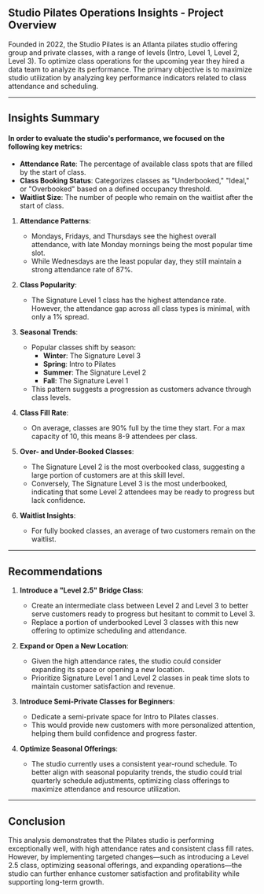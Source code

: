 ## **Studio Pilates Operations Insights - Project Overview**

Founded in 2022, the Studio Pilates is an Atlanta pilates studio offering group and private classes, with a range of levels (Intro, Level 1, Level 2, Level 3). To optimize class operations for the upcoming year they hired a data team to analyze its performance. The primary objective is to maximize studio utilization by analyzing key performance indicators related to class attendance and scheduling.

---

## **Insights Summary**
#### In order to evaluate the studio's performance, we focused on the following key metrics:
- **Attendance Rate**: The percentage of available class spots that are filled by the start of class.
- **Class Booking Status**: Categorizes classes as "Underbooked," "Ideal," or "Overbooked" based on a defined occupancy threshold.
- **Waitlist Size**: The number of people who remain on the waitlist after the start of class.

1. **Attendance Patterns**:
    - Mondays, Fridays, and Thursdays see the highest overall attendance, with late Monday mornings being the most popular time slot.
    - While Wednesdays are the least popular day, they still maintain a strong attendance rate of 87%.

2. **Class Popularity**:
    - The Signature Level 1 class has the highest attendance rate. However, the attendance gap across all class types is minimal, with only a 1% spread.

3. **Seasonal Trends**:
    - Popular classes shift by season:
        - **Winter**: The Signature Level 3
        - **Spring**: Intro to Pilates
        - **Summer**: The Signature Level 2
        - **Fall**: The Signature Level 1
    - This pattern suggests a progression as customers advance through class levels.

4. **Class Fill Rate**:
    - On average, classes are 90% full by the time they start. For a max capacity of 10, this means 8-9 attendees per class.

5. **Over- and Under-Booked Classes**:
    - The Signature Level 2 is the most overbooked class, suggesting a large portion of customers are at this skill level.
    - Conversely, The Signature Level 3 is the most underbooked, indicating that some Level 2 attendees may be ready to progress but lack confidence.

6. **Waitlist Insights**:
    - For fully booked classes, an average of two customers remain on the waitlist.

---

## **Recommendations**

1. **Introduce a "Level 2.5" Bridge Class**:
    - Create an intermediate class between Level 2 and Level 3 to better serve customers ready to progress but hesitant to commit to Level 3.
    - Replace a portion of underbooked Level 3 classes with this new offering to optimize scheduling and attendance.

2. **Expand or Open a New Location**:
    - Given the high attendance rates, the studio could consider expanding its space or opening a new location.
    - Prioritize Signature Level 1 and Level 2 classes in peak time slots to maintain customer satisfaction and revenue.

3. **Introduce Semi-Private Classes for Beginners**:
    - Dedicate a semi-private space for Intro to Pilates classes.
    - This would provide new customers with more personalized attention, helping them build confidence and progress faster.

4. **Optimize Seasonal Offerings**:
    - The studio currently uses a consistent year-round schedule. To better align with seasonal popularity trends, the studio could trial quarterly schedule adjustments, optimizing class offerings to maximize attendance and resource utilization.

---

## **Conclusion**

This analysis demonstrates that the Pilates studio is performing exceptionally well, with high attendance rates and consistent class fill rates. However, by implementing targeted changes—such as introducing a Level 2.5 class, optimizing seasonal offerings, and expanding operations—the studio can further enhance customer satisfaction and profitability while supporting long-term growth.
